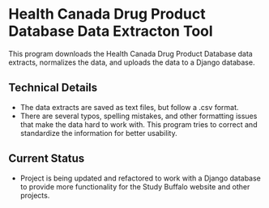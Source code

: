 # Health Canada Drug Product Database Data Extracton Tool
This program downloads the Health Canada Drug Product Database data extracts, normalizes the data, and uploads the data to a Django database.

## Technical Details
* The data extracts are saved as text files, but follow a .csv format.
* There are several typos, spelling mistakes, and other formatting issues that make the data hard to work with. This program tries to correct and standardize the information for better usability.

## Current Status
* Project is being updated and refactored to work with a Django database to provide more functionality for the Study Buffalo website and other projects.
